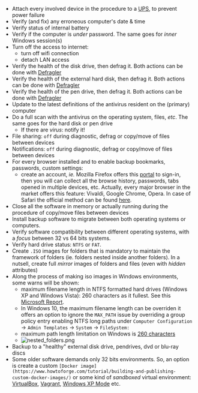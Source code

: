 * Attach every involved device in the procedure to a [UPS](https://en.wikipedia.org/wiki/Uninterruptible_power_supply), to prevent power failure
* Verify (and fix) any erroneous computer's date & time
* Verify status of internal battery
* Verify if the computer is _under_ password. The same goes for _inner_ Windows session(s)
* Turn off the access to internet: 
     - turn off wifi connection 
     - detach LAN access 
* Verify the health of the disk drive, then defrag it. Both actions can be done with [Defragler](https://www.ccleaner.com/defraggler)
* Verify the health of the external hard disk, then defrag it. Both actions can be done with [Defragler](https://www.ccleaner.com/defraggler)
* Verify the health of the pen drive, then defrag it. Both actions can be done with [Defragler](https://www.ccleaner.com/defraggler)
* Update to the latest definitions of the antivirus resident on the (primary) computer
* Do a full scan with the antivirus on the operating system, files, _etc_. The same goes for the hard disk or pen drive
    - If there are _virus_: notify it!
* File sharing: `off` during diagnostic, defrag or copy/move of files between devices
* Notifications: `off` during diagnostic, defrag or copy/move of files between devices
* For every browser installed and to enable backup bookmarks, passwords, custom settings:
    - create an account, _ie._ Mozilla Firefox offers this [portal](https://www.mozilla.org/en-US/firefox/accounts/) to sign-in, then you will can collect all the browse history, passwords, tabs opened in multiple devices, etc. Actually, every major browser in the market offers this feature: Vivaldi, Google Chrome, Opera. In case of Safari the official method can be found [here](https://support.apple.com/en-us/HT203519#windows).  
* Close all the software in memory or actually running during the procedure of copy/move files between devices
* Install backup software to migrate between both operating systems or computers. 
* Verify software compatibility between different operating systems, with a _focus_ between 32 vs 64 bits systems.
* Verify hard drive status: `NTFS` or `FAT`. 
* Create `.ISO` images for folders that is mandatory to maintain the framework of folders (ie. folders nested inside another folders). In a nutsell, create full _mirror_ images of folders and files (even with _hidden_ attributes)
* Along the process of making iso images in Windows environments, some warns will be shown:
    - maximum filename length in NTFS formatted hard drives (Windows XP and Windows Vista): 260 characters as it fullest. See this [Microsoft Report](https://docs.microsoft.com/en-us/dotnet/api/system.io.pathtoolongexception?redirectedfrom=MSDN&view=netframework-4.8).
    - In Windows 10, the maximum filename length can be overriden it offers an option to ignore the `MAX_PATH` issue by overriding a group policy entry enabling NTFS long paths under `Computer Configuration` -> `Admin Templates` -> `System` -> `FileSystem:`
    - maximum path length limitation on Windows is [260 characters](https://docs.microsoft.com/en-us/windows/desktop/FileIO/naming-a-file)
    - ![nested_folders.png](https://bitbucket.org/repo/jgXpxpx/images/2171080336-nested_folders.png)
* Backup to a "healthy" external disk drive, pendrives, dvd or blu-ray discs
* Some older software demands only 32 bits environments. So, an option is create a custom `[Docker image](https://www.howtoforge.com/tutorial/building-and-publishing-custom-docker-images/)` or some kind of _sandboxed_ virtual environment: [VirtualBox](https://www.virtualbox.org/), [Vagrant](https://www.vagrantup.com/), [Windows XP Mode](https://www.microsoft.com/en-us/download/details.aspx?id=8002) etc.